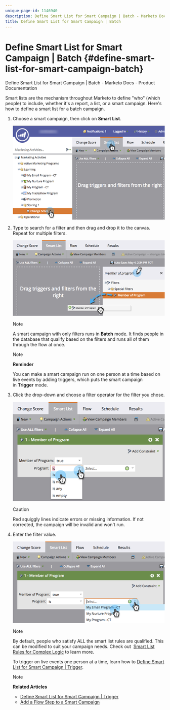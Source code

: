 ```yaml
---
unique-page-id: 1146940
description: Define Smart List for Smart Campaign | Batch - Marketo Docs - Product Documentation
title: Define Smart List for Smart Campaign | Batch
---
```


# Define Smart List for Smart Campaign | Batch {#define-smart-list-for-smart-campaign-batch}

Define Smart List for Smart Campaign | Batch - Marketo Docs - Product Documentation

Smart lists are the mechanism throughout Marketo to define "who" (which people) to include, whether it's a report, a list, or a smart campaign. Here's how to define a smart list for a batch campaign.

1. Choose a smart campaign, then click on **Smart List**.

   ![](assets/campaignchoose-hand.png)

1. Type to search for a filter and then drag and drop it to the canvas. Repeat for multiple filters.

   ![](assets/dragin.png)

   >[!NOTE]
   >
   >A smart campaign with only filters runs in&nbsp;**Batch**&nbsp;mode. It finds people in the database that qualify based on the filters and runs all of them through the flow at once.

   >[!NOTE]
   >
   >**Reminder**
   >
   >
   >You can make a smart campaign run on one person at a time based on live events by adding triggers, which puts the smart campaign in&nbsp;**Trigger**&nbsp;mode.

1. Click the drop-down and choose a filter operator for the filter you chose.

   ![](assets/programdropdown-hands.png)

   >[!CAUTION]
   >
   >Red squiggly lines indicate errors or missing information. If not corrected, the campaign will be invalid and won't run.

1. Enter the filter value.

   ![](assets/chooseprogram.png)

   >[!NOTE]
   >
   >By default, people who satisfy ALL the smart list rules are qualified. This can be modified to suit your campaign needs. Check out&nbsp; [Smart List Rules for Complex Logic](../../../../product-docs/core-marketo-concepts/smart-lists-and-static-lists/using-smart-lists/using-advanced-smart-list-rule-logic.md)&nbsp;to learn more.

   To trigger on live events one person at a time, learn how to [Define Smart List for Smart Campaign | Trigger](define-smart-list-for-smart-campaign-|-trigger.md).

   >[!NOTE]
   >
   >**Related Articles**
   >
   >    
   >    
   >    * [Define Smart List for Smart Campaign | Trigger](define-smart-list-for-smart-campaign-|-trigger.md)
   >    * [Add a Flow Step to a Smart Campaign](../../../../product-docs/core-marketo-concepts/smart-campaigns/flow-actions/add-a-flow-step-to-a-smart-campaign.md)
   >    
   >

